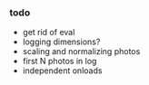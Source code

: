 ### todo
- get rid of eval
- logging dimensions?
- scaling and normalizing photos
- first N photos in log
- independent onloads
